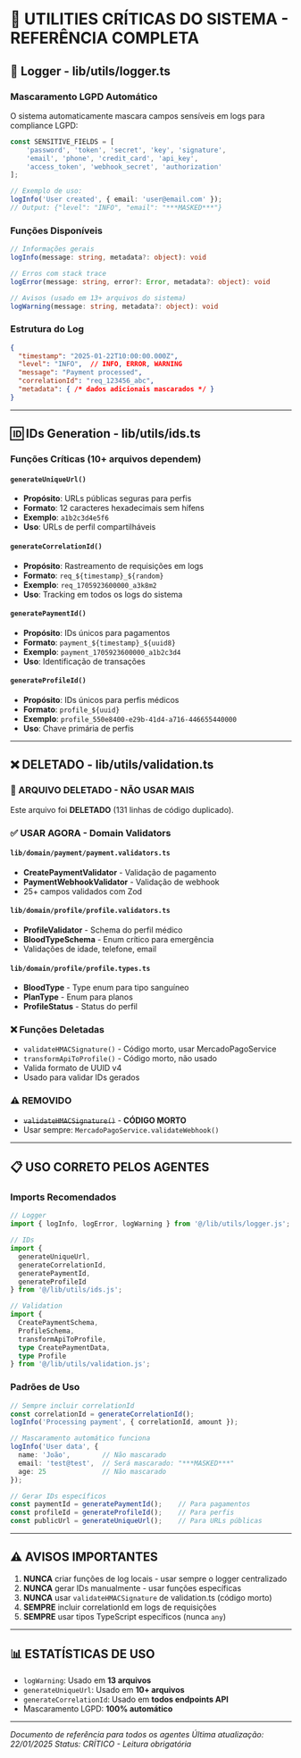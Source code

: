 # 🔧 UTILITIES CRÍTICAS DO SISTEMA - REFERÊNCIA COMPLETA

## 📝 Logger - lib/utils/logger.ts

### **Mascaramento LGPD Automático**

O sistema automaticamente mascara campos sensíveis em logs para compliance LGPD:

```typescript
const SENSITIVE_FIELDS = [
    'password', 'token', 'secret', 'key', 'signature',
    'email', 'phone', 'credit_card', 'api_key',
    'access_token', 'webhook_secret', 'authorization'
];

// Exemplo de uso:
logInfo('User created', { email: 'user@email.com' });
// Output: {"level": "INFO", "email": "***MASKED***"}
```

### **Funções Disponíveis**

```typescript
// Informações gerais
logInfo(message: string, metadata?: object): void

// Erros com stack trace
logError(message: string, error?: Error, metadata?: object): void

// Avisos (usado em 13+ arquivos do sistema)
logWarning(message: string, metadata?: object): void
```

### **Estrutura do Log**

```json
{
  "timestamp": "2025-01-22T10:00:00.000Z",
  "level": "INFO",  // INFO, ERROR, WARNING
  "message": "Payment processed",
  "correlationId": "req_123456_abc",
  "metadata": { /* dados adicionais mascarados */ }
}
```

---

## 🆔 IDs Generation - lib/utils/ids.ts

### **Funções Críticas (10+ arquivos dependem)**

#### `generateUniqueUrl()`
- **Propósito**: URLs públicas seguras para perfis
- **Formato**: 12 caracteres hexadecimais sem hífens
- **Exemplo**: `a1b2c3d4e5f6`
- **Uso**: URLs de perfil compartilháveis

#### `generateCorrelationId()`
- **Propósito**: Rastreamento de requisições em logs
- **Formato**: `req_${timestamp}_${random}`
- **Exemplo**: `req_1705923600000_a3k8m2`
- **Uso**: Tracking em todos os logs do sistema

#### `generatePaymentId()`
- **Propósito**: IDs únicos para pagamentos
- **Formato**: `payment_${timestamp}_${uuid8}`
- **Exemplo**: `payment_1705923600000_a1b2c3d4`
- **Uso**: Identificação de transações

#### `generateProfileId()`
- **Propósito**: IDs únicos para perfis médicos
- **Formato**: `profile_${uuid}`
- **Exemplo**: `profile_550e8400-e29b-41d4-a716-446655440000`
- **Uso**: Chave primária de perfis

---

## ❌ DELETADO - lib/utils/validation.ts

### **🚨 ARQUIVO DELETADO - NÃO USAR MAIS**

Este arquivo foi **DELETADO** (131 linhas de código duplicado).

### **✅ USAR AGORA - Domain Validators**

#### `lib/domain/payment/payment.validators.ts`
- **CreatePaymentValidator** - Validação de pagamento
- **PaymentWebhookValidator** - Validação de webhook
- 25+ campos validados com Zod

#### `lib/domain/profile/profile.validators.ts`
- **ProfileValidator** - Schema do perfil médico
- **BloodTypeSchema** - Enum crítico para emergência
- Validações de idade, telefone, email

#### `lib/domain/profile/profile.types.ts`
- **BloodType** - Type enum para tipo sanguíneo
- **PlanType** - Enum para planos
- **ProfileStatus** - Status do perfil

### **❌ Funções Deletadas**
- `validateHMACSignature()` - Código morto, usar MercadoPagoService
- `transformApiToProfile()` - Código morto, não usado
- Valida formato de UUID v4
- Usado para validar IDs gerados

### **⚠️ REMOVIDO**
- ~~`validateHMACSignature()`~~ - **CÓDIGO MORTO**
- Usar sempre: `MercadoPagoService.validateWebhook()`

---

## 📋 USO CORRETO PELOS AGENTES

### **Imports Recomendados**

```typescript
// Logger
import { logInfo, logError, logWarning } from '@/lib/utils/logger.js';

// IDs
import { 
  generateUniqueUrl,
  generateCorrelationId,
  generatePaymentId,
  generateProfileId 
} from '@/lib/utils/ids.js';

// Validation
import { 
  CreatePaymentSchema,
  ProfileSchema,
  transformApiToProfile,
  type CreatePaymentData,
  type Profile
} from '@/lib/utils/validation.js';
```

### **Padrões de Uso**

```typescript
// Sempre incluir correlationId
const correlationId = generateCorrelationId();
logInfo('Processing payment', { correlationId, amount });

// Mascaramento automático funciona
logInfo('User data', { 
  name: 'João',        // Não mascarado
  email: 'test@test',  // Será mascarado: "***MASKED***"
  age: 25              // Não mascarado
});

// Gerar IDs específicos
const paymentId = generatePaymentId();    // Para pagamentos
const profileId = generateProfileId();    // Para perfis
const publicUrl = generateUniqueUrl();    // Para URLs públicas
```

---

## ⚠️ AVISOS IMPORTANTES

1. **NUNCA** criar funções de log locais - usar sempre o logger centralizado
2. **NUNCA** gerar IDs manualmente - usar funções específicas
3. **NUNCA** usar `validateHMACSignature` de validation.ts (código morto)
4. **SEMPRE** incluir correlationId em logs de requisições
5. **SEMPRE** usar tipos TypeScript específicos (nunca `any`)

---

## 📊 ESTATÍSTICAS DE USO

- `logWarning`: Usado em **13 arquivos**
- `generateUniqueUrl`: Usado em **10+ arquivos**
- `generateCorrelationId`: Usado em **todos endpoints API**
- Mascaramento LGPD: **100% automático**

---

*Documento de referência para todos os agentes*
*Última atualização: 22/01/2025*
*Status: CRÍTICO - Leitura obrigatória*
